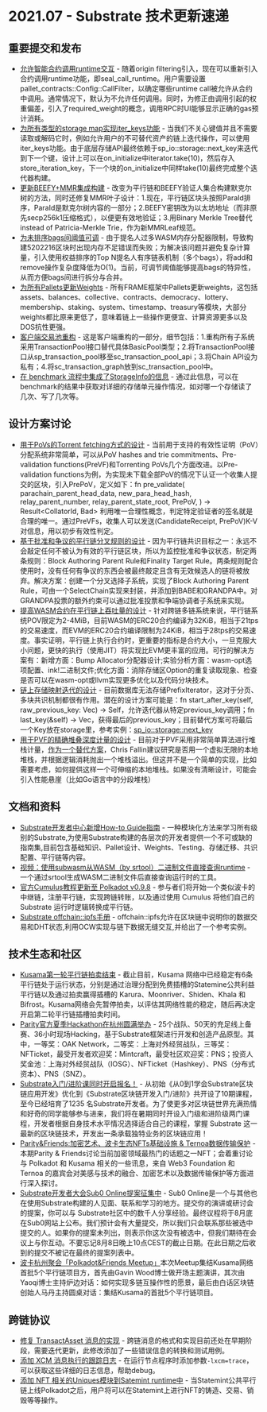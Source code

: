 # 2021.07 - Substrate 技术更新速递

## 重要提交和发布

* [允许智能合约调用runtime交互](https://github.com/paritytech/substrate/pull/9276) - 随着origin filtering引入，现在可以重新引入合约调用runtime功能，即seal_call_runtime。用户需要设置pallet_contracts::Config::CallFilter，以确定哪些runtime call被允许从合约中调用。通常情况下，默认为不允许任何调用。同时，为修正由调用引起的权重偏差，引入了required_weight的概念，调用RPC时UI能够显示正确的gas预计消耗。
* [为所有类型的storage map实现iter_keys功能](https://github.com/paritytech/substrate/pull/9238) - 当我们不关心键值并且不需要读取或解码它时，例如允许用户的不可替代资产的链上迭代操作，可以使用iter_keys功能。由于底层存储API最终依赖于sp_io::storage::next_key来迭代到下一个键，设计上可以在on_initialize中iterator.take(10)，然后存入store_iteration_key，下一个块的on_initialize中同样take(10)最终完成整个迭代器构建。
* [更新BEEFY+MMR集成构建](https://github.com/paritytech/polkadot/pull/3480) - 改变为平行链和BEEFY验证人集合构建默克尔树的方法，同时还修复MMR叶子设计：1.现在，平行链区块头按照ParaId排序，ParaId是默克尔树内容的一部分；2.BEEFY密钥改为以太坊地址（而非原先secp256k1压缩格式），以便更有效地验证；3.用Binary Merkle Tree替代instead of Patricia-Merkle Trie，作为新MMRLeaf规范。
* [为未排序bags间阈值可调](https://github.com/paritytech/substrate/pull/9230) - 由于提名人过多WASM内存分配器限制，导致构建5202216区块时出现内存不足错误而失败；为解决该问题并避免复杂计算量，引入使用权益排序的Top N提名人有序链表机制（多个bags），将add和remove操作复杂度降低为O(1)。当前，可调节阈值能够提高bags的特异性，从而方便bags间进行拆分与合并。
* [为所有Pallets更新Weights](https://github.com/paritytech/substrate/pull/9148) - 所有FRAME框架中Pallets更新weights，这包括assets、balances、collective、contracts、democracy、lottery、membership、staking、system、timestamp、treasury等模块，大部分weights都比原来更低了，意味着链上一些操作更便宜、计算资源更多以及DOS抗性更强。
* [客户端交易池重构](https://github.com/paritytech/substrate/pull/9228) - 这是客户端重构的一部分，细节包括：1.重构所有子系统采用TransactionPool接口替代具体BasicPool类型；2.将TransactionPool接口从sp_transaction_pool移至sc_transaction_pool_api；3.将Chain API设为私有；4.将sc_transaction_graph放到sc_transaction_pool中。
* [在 benchmark 流程中集成了StorageInfo的信息](https://github.com/paritytech/substrate/pull/9090) - 通过此信息，可以在benchmark的结果中获取对详细的存储单元操作情况，如对哪一个存储读了几次、写了几次等。

## 设计方案讨论

* [用于PoVs的Torrent fetching方式的设计](https://github.com/paritytech/polkadot/issues/3307) - 当前用于支持的有效性证明（PoV）分配系统非常简单，可以从PoV hashes and trie commitments、Pre-validation functions(PreVF)和Torrenting PoVs几个方面改进。以Pre-validation functions为例，为实现未下载全部PoV的情况下认证一个收集人提交的区块，引入PrePoV，定义如下：fn pre_validate(
    parachain_parent_head_data,
    new_para_head_hash,
    relay_parent_number,
    relay_parent_state_root,
    PrePoV,
) -> Result<CollatorId, Bad>
利用唯一合理性概念，判定特定验证者的签名就是合理的唯一。通过PreVFs，收集人可以发送(CandidateReceipt, PrePoV)K-V对信息，用以初步有效性判定。
* [基于批准和争议的平行链分叉规则的设计](https://github.com/paritytech/polkadot/issues/3235) - 因为平行链共识目标之一：永远不会敲定任何不被认为有效的平行链区块，所以为监控批准和争议状态，制定两条规则：Block Authoring Parent Rule和Finality Target Rule。两条规则配合使用时，没有任何有争议的东西会被最终敲定且含有无效候选人的链将被放弃。解决方案：创建一个分叉选择子系统，实现了Block Authoring Parent Rule，可由一个SelectChain实现来封装，并添加到BABE和GRANDPA中。对GRANDPA投票的额外约束可以通过批准投票和争端协调者子系统来实现。
* [提高WASM合约在平行链上吞吐量的设计](https://github.com/paritytech/polkadot/issues/3235) - 针对跨链多链系统来说，平行链系统POV限定为2-4MiB，目前WASM的ERC20合约编译为32KiB，相当于21tps的交易速度，而EVM的ERC20合约编译限制为24KiB，相当于28tps的交易速度。事实证明，平行链上执行合约时，更重要的指标是合约大小，一旦克服大小问题，更快的执行（使用JIT）将实现比EVM更丰富的应用。可行的解决方案有：新增方面：Bump Allocator分配器设计;实验分析方面：wasm-opt选项配置、ink!二进制文件;优化方面：消除存储区Option的重复读取现象、检查是否可以在wasm-opt或llvm实现更多优化以及代码分块技术。
* [链上存储映射迭代的设计](https://github.com/paritytech/substrate/issues/9213) - 目前数据库无法存储PrefixIterator，这对于分页、多块共识机制都很有作用。潜在的设计方案可能是：fn start_after_key(self, raw_previous_key: Vec<u8>) -> Self，允许迭代器从特定previous_key调用；fn last_key(&self) -> Vec<u8>，获得最后的previous_key；目前替代方案可将最后一个Key放在storage里，参考实例：[sp_io::storage::next_key](https://github.com/paritytech/substrate/pull/8197/files#diff-847a61d013ce4aedef41be8e70a2b09d96eb3ac5d5ce3d3da45e03915ab1fa90R908)
* [用于PVF的精确堆叠深度计量的设计](https://github.com/paritytech/substrate/issues/9298) - 目前对于PVF采用非常简单算法进行堆栈计量，[作为一个替代方案](https://bytecodealliance.zulipchat.com/#narrow/stream/217126-wasmtime/topic/deterministic.20stack.20usage)，Chris Fallin建议研究是否用一个虚拟无限的本地堆栈，并根据逻辑消耗抛出一个堆栈溢出。但这并不是一个简单的实现，比如需要考虑，如何提供这样一个可伸缩的本地堆栈。如果没有清晰设计，可能会引入性能悬崖（比如Go语言中的分段堆栈）

## 文档和资料

* [Substrate开发者中心新增How-to Guide指南](https://substrate.dev/substrate-how-to-guides/docs/basics/basic-pallet-integration) - 一种模块化方法来学习所有级别的Substrate,为使用Substrate构建的各层次的开发者提供一个不可或缺的指南集,目前包含基础知识、Pallet设计、Weights、Testing、存储迁移、共识配置、平行链等内容。
* [视频：使用subwasm从WASM（by srtool）二进制文件直接查询runtime](https://twitter.com/substrate_io/status/1414941452388425738) - 一个通过srtool生成WASM二进制文件后直接查询运行时的工具。
* [官方Cumulus教程更新至 Polkadot v0.9.8](https://github.com/substrate-developer-hub/cumulus-workshop) - 参与者们将开始一个类似波卡的中继链，注册平行链，实现跨链转账，以及通过使用 Cumulus 将他们自己的 Substrate 运行时逻辑转换成平行链。
* [Substrate offchain::ipfs手册](https://rs-ipfs.github.io/offchain-ipfs-manual) - offchain::ipfs允许在区块链中说明你的数据交易和DHT状态,利用OCW实现与链下数据无缝交互,并给出了一个参考实例。

## 技术生态和社区

* [Kusama第一轮平行链拍卖结束](https://www.chainnews.com/articles/436223908193.htm) - 截止目前，Kusama 网络中已经稳定有6条平行链处于运行状态，分别是通过治理分配到免费插槽的Statemine公共利益平行链以及通过拍卖赢得插槽的 Karura、Moonriver、Shiden、Khala 和 Bifrost。Kusama网络会先暂停拍卖，以评估其网络性能的稳定，随后再决定开启第二轮平行链插槽拍卖时间。
* [Parity官方夏季Hackathon在杭州圆满举办](https://www.chainnews.com/articles/493023811358.htm) - 25个战队、50天的充足线上备赛、36小时现场Hacking，基于Substrate框架进行开发和创造产品原型。其中，一等奖：OAK Network，二等奖：上海对外经贸战队，三等奖：NFTicket，最受开发者欢迎奖：Mintcraft，最受社区欢迎奖：PNS；投资人奖金池：上海对外经贸战队（IOSG）、NFTicket（Hashkey）、PNS（分布式资本）、PNS（SNZ）。
* [Substrate入门/进阶课同时开启报名！](https://www.chainnews.com/articles/367072899273.htm) - 从初始《从0到1学会Substrate区块链应用开发》优化到《Substrate区块链开发入门/进阶》共开设了10期课程，至今已经培育了1235 名Substrate开发者。为了使更多对区块链世界充满热情和好奇的同学能够参与进来，我们将在暑期同时开设入门级和进阶级两门课程，开发者根据自身技术水平情况选择适合自己的课程，掌握 Substrate 这一最新的区块链技术，开发出一条承载独特业务的区块链应用！
* [Parity&Friends:加密艺术、波卡生态NFTs基础设施 & Ternoa数据传输保护](https://www.chainnews.com/articles/767716788836.htm) - 本期Parity & Friends讨论当前加密领域最热门的话题之一NFT；会着重讨论与 Polkadot 和 Kusama 相关的一些讯息，来自 Web3 Foundation 和 Ternoa 的嘉宾会对美感与技术的融合、加密艺术以及数据传输保护等方面进行深入探讨。
* [Substrate开发者大会Sub0 Online提案征集中](https://www.chainnews.com/articles/289459031524.htm) - Sub0 Online是一个与其他也在使用Substrate构建的人见面、联系和学习的地方。提交你的演讲或研讨会的提案，你可以与 Substrate社区中的数千人分享经验。最终议程将于8月底在Sub0网站上公布。我们预计会有大量提交，所以我们只会联系那些被选中提交的人。如果你的提案未列出，则表示你这次没有被选中，但我们期待在会议上与你互动。不要忘记8月8日晚上10点CEST的截止日期。在此日期之后收到的提交不被记在最终的提案列表中。
* [波卡杭州聚会「Polkadot&Friends Meetup」](https://www.parity.io/blog/)本次Meetup集结Kusama网络首批5个平行链项目方，首先由Gavin Wood博士做开场主题演讲，其次由Yaoqi博士主持炉边对话：如何实现多链互操作性的愿景，最后由白话区块链创始人马丹主持圆桌对话：集结Kusama的首批5个平行链项目。

## 跨链协议

* [修复 TransactAsset 消息的实现](https://github.com/paritytech/polkadot/pull/3345) - 跨链消息的格式和实现目前还处在早期阶段，需要迭代更新，此修改添加了一些错误信息的转换和测试用例。
* [添加 XCM 消息执行的跟踪日志](https://github.com/paritytech/polkadot/pull/3353) - 在运行节点程序时添加参数`-lxcm=trace`，可以获取这些详细的日志信息，帮助debug。
* [添加 NFT 相关的Uniques模块到Satemint runtime中](https://github.com/paritytech/cumulus/pull/493) - 当Statemint公共平行链上线Polkadot之后，用户将可以在Statemint上进行NFT的铸造、交易、销毁等等操作。
